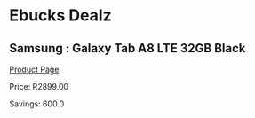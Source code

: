 
# Ebucks Dealz
## Samsung : Galaxy Tab A8 LTE 32GB Black
[Product Page](https://www.ebucks.com/web/shop/productSelected.do?prodId=1075356346&catId=714947548)

Price: R2899.00

Savings: 600.0


	
